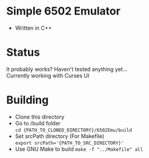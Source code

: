 # Simple 6502 Emulator
- Written in C++  
# Status  
It probably works? Haven't tested anything yet...  
Currently working with Curses UI  
# Building
* Clone this directory  
* Go to /build folder  
  ```cd {PATH_TO_CLONED_DIRECTORY}/6502Emu/build```
* Set srcPath directory (For Makefile)  
  ```export srcPath='{PATH_TO_SRC_DIRECTORY}'``` 
* Use GNU Make to build
  ```make -f "../Makefile" all```